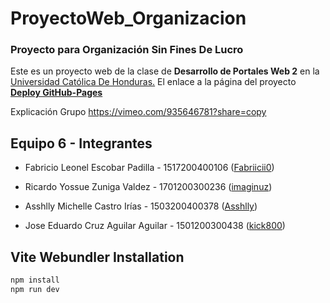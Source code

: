 # ProyectoWeb_Organizacion
###  Proyecto para Organización Sin Fines De Lucro

Este es un proyecto web de la clase de **Desarrollo de Portales Web 2** en la [Universidad Católica De Honduras.](https://www.unicah.edu/) El enlace a la página del proyecto **[Deploy GitHub-Pages](https://imaginuz.github.io/deploy-viteMaseo/index.html)**

Explicación Grupo  https://vimeo.com/935646781?share=copy

## Equipo 6 - Integrantes
- Fabricio Leonel Escobar Padilla - 1517200400106 ([Fabriicii0](https://github.com/Fabriicii0))

- Ricardo Yossue Zuniga Valdez - 1701200300236 ([imaginuz](https://github.com/imaginuz))

- Asshlly Michelle Castro Irías - 1503200400378 ([Asshlly](https://github.com/Asshlly))

- Jose Eduardo Cruz Aguilar Aguilar - 1501200300438  ([kick800](https://github.com/kick800))

## Vite Webundler Installation
```bash
npm install
npm run dev
```

